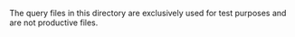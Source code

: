 The query files in this directory are exclusively used for test purposes and are not productive files.
